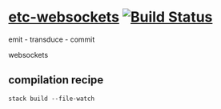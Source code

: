 [etc-websockets](https://tonyday567.github.io/etc-websockets/index.html) [![Build Status](https://travis-ci.org/tonyday567/etc-websockets.svg)](https://travis-ci.org/tonyday567/etc-websockets)
===

emit - transduce - commit

websockets

compilation recipe
---

```
stack build --file-watch
```

